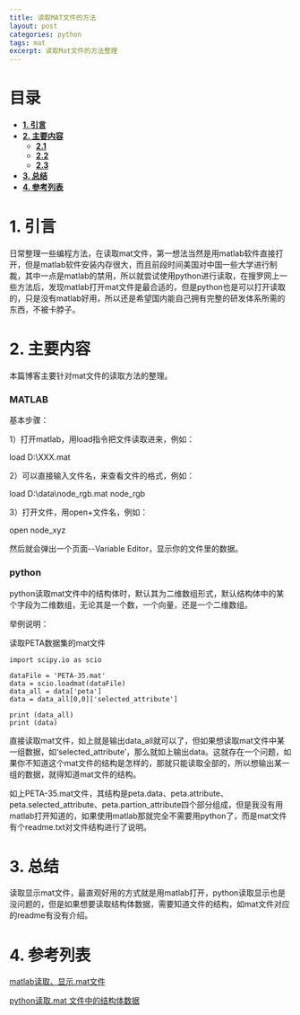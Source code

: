 ```yaml
---
title: 读取MAT文件的方法
layout: post
categories: python
tags: mat
excerpt: 读取Mat文件的方法整理
---
```


# 目录 <span id="home">

* **[1. 引言](#1)**
* **[2. 主要内容](#2)**
  * **[2.1 ](#2.1)**
  * **[2.2 ](#2.2)**
  * **[2.3 ](#2.3)**
* **[3. 总结](#3)**
* **[4. 参考列表](#4)**

# 1. 引言 <span id="1">  

日常整理一些编程方法，在读取mat文件，第一想法当然是用matlab软件直接打开，但是matlab软件安装内存很大，而且前段时间美国对中国一些大学进行制裁，其中一点是matlab的禁用，所以就尝试使用python进行读取，在搜罗网上一些方法后，发现matlab打开mat文件是最合适的，但是python也是可以打开读取的，只是没有matlab好用，所以还是希望国内能自己拥有完整的研发体系所需的东西，不被卡脖子。

# 2. 主要内容<span id="2">  

本篇博客主要针对mat文件的读取方法的整理。

### MATLAB

基本步骤：

1）打开matlab，用load指令把文件读取进来，例如：

load D:\XXX.mat

2）可以直接输入文件名，来查看文件的格式，例如：

load D:\data\node_rgb.mat
node_rgb

3）打开文件，用open+文件名，例如：

open node_xyz

然后就会弹出一个页面--Variable Editor，显示你的文件里的数据。

### python

python读取mat文件中的结构体时，默认其为二维数组形式，默认结构体中的某个字段为二维数组，无论其是一个数，一个向量，还是一个二维数组。

举例说明：

读取PETA数据集的mat文件

```
import scipy.io as scio
 
dataFile = 'PETA-35.mat'
data = scio.loadmat(dataFile)
data_all = data['peta']
data = data_all[0,0]['selected_attribute']

print (data_all)
print (data)
```

直接读取mat文件，如上就是输出data_all就可以了，但如果想读取mat文件中某一组数据，如‘selected_attribute’，那么就如上输出data。这就存在一个问题，如果你不知道这个mat文件的结构是怎样的，那就只能读取全部的，所以想输出某一组的数据，就得知道mat文件的结构。

如上PETA-35.mat文件，其结构是peta.data、peta.attribute、peta.selected_attribute、peta.partion_attribute四个部分组成，但是我没有用matlab打开知道的，如果使用matlab那就完全不需要用python了，而是mat文件有个readme.txt对文件结构进行了说明。


# 3. 总结 <span id="3">  

读取显示mat文件，最直观好用的方式就是用matlab打开，python读取显示也是没问题的，但是如果想要读取结构体数据，需要知道文件的结构，如mat文件对应的readme有没有介绍。

# 4. 参考列表 <span id="4">  

[matlab读取、显示.mat文件](https://blog.csdn.net/shaoyiting/article/details/61615920)

[python读取.mat 文件中的结构体数据](https://blog.csdn.net/FUCCKL/article/details/88560147)

